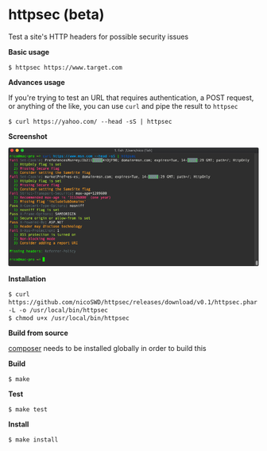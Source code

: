 # httpsec (beta)

Test a site's HTTP headers for possible security issues

**Basic usage**
```shell
$ httpsec https://www.target.com
```

**Advances usage**

If you're trying to test an URL that requires authentication, a POST request, or anything
of the like, you can use `curl` and pipe the result to `httpsec`
```shell
$ curl https://yahoo.com/ --head -sS | httpsec
```

**Screenshot**

![screenshot](resources/screenshots/screenshot.png)

**Installation**

```shell
$ curl https://github.com/nicoSWD/httpsec/releases/download/v0.1/httpsec.phar -L -o /usr/local/bin/httpsec
$ chmod u+x /usr/local/bin/httpsec
```

**Build from source**

[composer](https://getcomposer.org) needs to be installed globally in order to build this

**Build**
```shell
$ make
```

**Test**
```shell
$ make test
```

**Install**
```shell
$ make install
```
